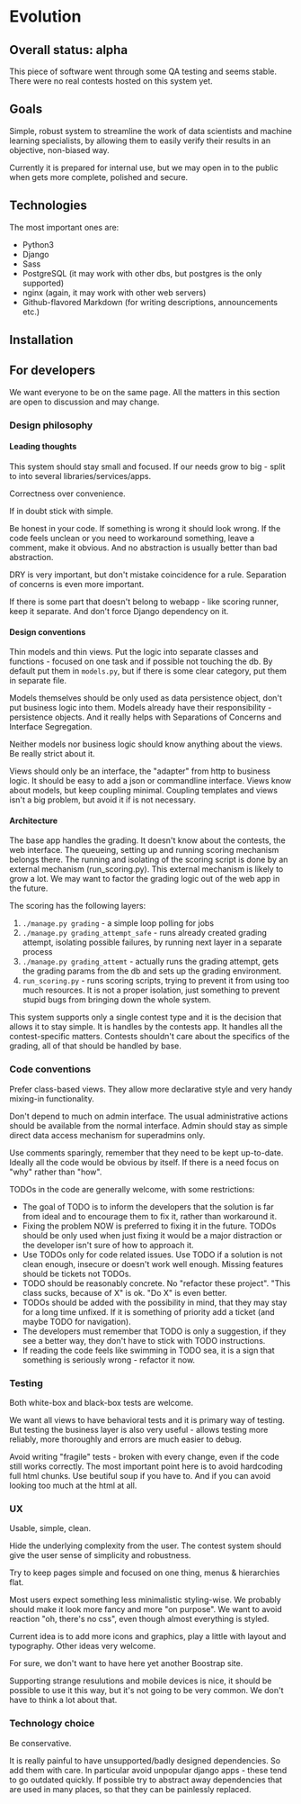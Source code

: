 # Evolution

## Overall status: alpha
This piece of software went through some QA testing and seems stable.
There were no real contests hosted on this system yet.

## Goals

Simple, robust system to streamline the work of data scientists and machine learning specialists, by allowing them to easily verify their results in an objective, non-biased way.

Currently it is prepared for internal use, but we may open in to the public when gets more complete, polished and secure.

## Technologies

The most important ones are:
* Python3
* Django
* Sass
* PostgreSQL (it may work with other dbs, but postgres is the only supported)
* nginx (again, it may work with other web servers)
* Github-flavored Markdown (for writing descriptions, announcements etc.)

## Installation

## For developers

We want everyone to be on the same page. All the matters in this section are open to discussion and may change.

### Design philosophy

#### Leading thoughts

This system should stay small and focused. If our needs grow to big - split to into several libraries/services/apps.

Correctness over convenience.

If in doubt stick with simple.

Be honest in your code. If something is wrong it should look wrong. If the code feels unclean or you need to workaround something, leave a comment, make it obvious. And no abstraction is usually better than bad abstraction.

DRY is very important, but don't mistake coincidence for a rule. Separation of concerns is even more important.

If there is some part that doesn't belong to webapp - like scoring runner, keep it separate. And don't force Django dependency on it.

#### Design conventions

Thin models and thin views. Put the logic into separate classes and functions - focused on one task and if possible not touching the db. By default put them in ``models.py``, but if there is some clear category, put them in separate file.

Models themselves should be only used as data persistence object, don't put business logic into them. Models already have their responsibility - persistence objects. And it really helps with Separations of Concerns and Interface Segregation.

Neither models nor business logic should know anything about the views. Be really strict about it.

Views should only be an interface, the "adapter" from http to business logic. It should be easy to add a json or commandline interface. Views know about models, but keep coupling minimal. Coupling templates and views isn't a big problem, but avoid it if is not necessary.

#### Architecture

The base app handles the grading. It doesn't know about the contests, the web interface. The queueing, setting up and running scoring mechanism belongs there. The running and isolating of the scoring script is done by an external mechanism (run_scoring.py). This external mechanism is likely to grow a lot. We may want to factor the grading logic out of the web app in the future.

The scoring has the following layers:
1. ``./manage.py grading`` - a simple loop polling for jobs
2. ``./manage.py grading_attempt_safe`` - runs already created grading attempt, isolating possible failures, by running next layer in a separate process
3. ``./manage.py grading_attemt`` - actually runs the grading attempt, gets the grading params from the db and sets up the grading environment.
4. ``run_scoring.py`` - runs scoring scripts, trying to prevent it from using too much resources. It is not a proper isolation, just something to prevent stupid bugs from bringing down the whole system.

This system supports only a single contest type and it is the decision that allows it to stay simple. It is handles by the contests app. It handles all the contest-specific matters. Contests shouldn't care about the specifics of the grading, all of that should be handled by base.

### Code conventions

Prefer class-based views. They allow more declarative style and very handy mixing-in functionality.

Don't depend to much on admin interface. The usual administrative actions should be available from the normal interface. Admin should stay as simple direct data access mechanism for superadmins only.

Use comments sparingly, remember that they need to be kept up-to-date. Ideally all the code would be obvious by itself. If there is a need focus on "why" rather than "how".

TODOs in the code are generally welcome, with some restrictions:
* The goal of TODO is to inform the developers that the solution is far from ideal and to encourage them to fix it, rather than workaround it.
* Fixing the problem NOW is preferred to fixing it in the future. TODOs should be only used when just fixing it would be a major distraction or the developer isn't sure of how to approach it.
* Use TODOs only for code related issues. Use TODO if a solution is not clean enough, insecure or doesn't work well enough. Missing features should be tickets not TODOs.
* TODO should be reasonably concrete. No "refactor these project". "This class sucks, because of X" is ok. "Do X" is even better.
* TODOs should be added with the possibility in mind, that they may stay for a long time unfixed. If it is something of priority add a ticket (and maybe TODO for navigation).
* The developers must remember that TODO is only a suggestion, if they see a better way, they don't have to stick with TODO instructions.
* If reading the code feels like swimming in TODO sea, it is a sign that something is seriously wrong - refactor it now.

### Testing

Both white-box and black-box tests are welcome.

We want all views to have behavioral tests and it is primary way of testing.
But testing the business layer is also very useful - allows testing more reliably, more thoroughly and errors are much easier to debug.

Avoid writing "fragile" tests - broken with every change, even if the code still works correctly. The most important point here is to avoid hardcoding full html chunks. Use beutiful soup if you have to. And if you can avoid looking too much at the html at all.

### UX

Usable, simple, clean.

Hide the underlying complexity from the user. The contest system should give the user sense of simplicity and robustness.

Try to keep pages simple and focused on one thing, menus & hierarchies flat.

Most users expect something less minimalistic styling-wise. We probably should make it look more fancy and more "on purpose". We want to avoid reaction "oh, there's no css",
even though almost everything is styled.

Current idea is to add more icons and graphics, play a little with layout and typography. Other ideas very welcome.

For sure, we don't want to have here yet another Boostrap site.

Supporting strange resulutions and mobile devices is nice, it should be possible to use it this way, but it's not going to be very common. We don't have to think a lot about that.

### Technology choice

Be conservative.

It is really painful to have unsupported/badly designed dependencies. So add them with care. In particular avoid unpopular django apps - these tend to go outdated quickly. If possible try to abstract away dependencies that are used in many places, so that they can be painlessly replaced.
